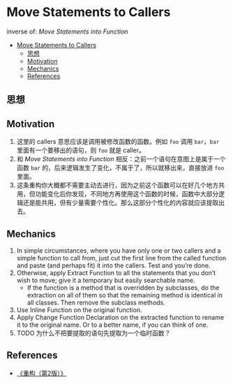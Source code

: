 # Move Statements to Callers

inverse of: *Move Statements into Function*


<!-- TOC -->

- [Move Statements to Callers](#move-statements-to-callers)
    - [思想](#思想)
    - [Motivation](#motivation)
    - [Mechanics](#mechanics)
    - [References](#references)

<!-- /TOC -->


## 思想


## Motivation
1. 这里的 callers 意思应该是调用被修改函数的函数。例如 `foo` 调用 `bar`，`bar` 里面有一个要移出的语句，则 `foo` 就是 caller。
2. 和 *Move Statements into Function* 相反：之前一个语句在意图上是属于一个函数 `bar` 的，后来逻辑发生了变化，不属于了，所以就移出来，直接放进 `foo` 里面。
3. 这条重构你大概都不需要主动去进行，因为之前这个函数可以在好几个地方共用，但功能变化后你发现，不同地方再使用这个函数的时候，函数中大部分逻辑还是能共用，但有少量需要个性化。那么这部分个性化的内容就应该提取出去。


## Mechanics
1. In simple circumstances, where you have only one or two callers and a simple function to call from, just cut the first line from the called function and paste (and perhaps fit) it into the callers. Test and you’re done. 
2. Otherwise, apply Extract Function to all the statements that you don’t wish to move; give it a temporary but easily searchable name. 
    * If the function is a method that is overridden by subclasses, do the extraction on all of them so that the remaining method is identical in all classes. Then remove the subclass methods. 
3. Use Inline Function on the original function. 
4. Apply Change Function Declaration on the extracted function to rename it to the original name. Or to a better name, if you can think of one.
5. TODO 为什么不把要提取的语句先提取为一个临时函数？


## References
* [《重构（第2版）》](https://book.douban.com/subject/33400354/)
